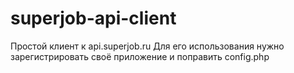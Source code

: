 superjob-api-client
===================

Простой клиент к api.superjob.ru
Для его использования нужно зарегистрировать своё приложение и поправить config.php

